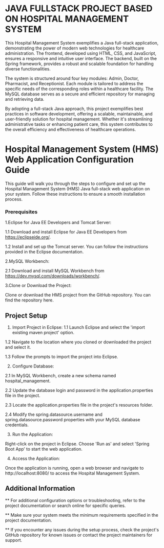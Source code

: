 
# JAVA FULLSTACK PROJECT BASED ON HOSPITAL MANAGEMENT SYSTEM 

This Hospital Management System exemplifies a Java full-stack application, demonstrating the power of modern web technologies for healthcare administration. The frontend, developed using HTML, CSS, and JavaScript, ensures a responsive and intuitive user interface. The backend, built on the Spring framework, provides a robust and scalable foundation for handling diverse functionalities.

The system is structured around four key modules: Admin, Doctor, Pharmacist, and Receptionist. Each module is tailored to address the specific needs of the corresponding roles within a healthcare facility. The MySQL database serves as a secure and efficient repository for managing and retrieving data.

By adopting a full-stack Java approach, this project exemplifies best practices in software development, offering a scalable, maintainable, and user-friendly solution for hospital management. Whether it's streamlining administrative tasks or enhancing patient care, this system contributes to the overall efficiency and effectiveness of healthcare operations.


# Hospital Management System (HMS) Web Application Configuration Guide

This guide will walk you through the steps to configure and set up the Hospital Management System (HMS) Java full-stack web application on your system. Follow these instructions to ensure a smooth installation process.

### Prerequisites
1.Eclipse for Java EE Developers and Tomcat Server:

1.1 Download and install Eclipse for Java EE Developers from https://eclipseide.org/.

1.2 Install and set up the Tomcat server. You can follow the instructions provided in the Eclipse documentation.

2.MySQL Workbench:

2.1 Download and install MySQL Workbench from https://dev.mysql.com/downloads/workbench/.


3.Clone or Download the Project:

Clone or download the HMS project from the GitHub repository. You can find the repository here.

## Project Setup
1. Import Project in Eclipse:
1.1 Launch Eclipse and select the 'import existing maven project' option.

1.2 Navigate to the location where you cloned or downloaded the project and select it.

1.3 Follow the prompts to import the project into Eclipse.

2. Configure Database:

2.1 In MySQL Workbench, create a new schema named hospital_management.

2.2 Update the database login and password in the application.properties file in the project.

2.3 Locate the application.properties file in the project's resources folder.

2.4 Modify the spring.datasource.username and spring.datasource.password properties with your MySQL database credentials.

3. Run the Application:

Right-click on the project in Eclipse.
Choose 'Run as' and select 'Spring Boot App' to start the web application.

4. Access the Application:

Once the application is running, open a web browser and navigate to http://localhost:8080/ to access the Hospital Management System.

## Additional Information
** For additional configuration options or troubleshooting, refer to the project documentation or search online for specific queries.

** Make sure your system meets the minimum requirements specified in the project documentation.

** If you encounter any issues during the setup process, check the project's GitHub repository for known issues or contact the project maintainers for support.

